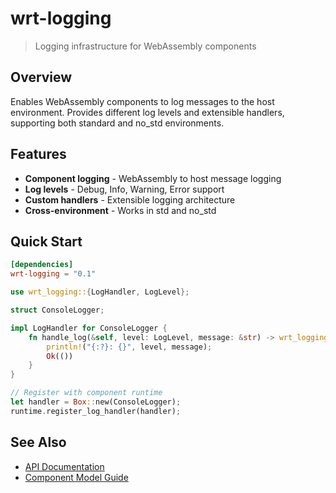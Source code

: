 # wrt-logging

> Logging infrastructure for WebAssembly components

## Overview

Enables WebAssembly components to log messages to the host environment. Provides different log levels and extensible handlers, supporting both standard and no_std environments.

## Features

- **Component logging** - WebAssembly to host message logging
- **Log levels** - Debug, Info, Warning, Error support
- **Custom handlers** - Extensible logging architecture  
- **Cross-environment** - Works in std and no_std

## Quick Start

```toml
[dependencies]
wrt-logging = "0.1"
```

```rust
use wrt_logging::{LogHandler, LogLevel};

struct ConsoleLogger;

impl LogHandler for ConsoleLogger {
    fn handle_log(&self, level: LogLevel, message: &str) -> wrt_logging::Result<()> {
        println!("{:?}: {}", level, message);
        Ok(())
    }
}

// Register with component runtime
let handler = Box::new(ConsoleLogger);
runtime.register_log_handler(handler);
```

## See Also

- [API Documentation](https://docs.rs/wrt-logging)
- [Component Model Guide](../docs/source/user_guide/component_model.rst)